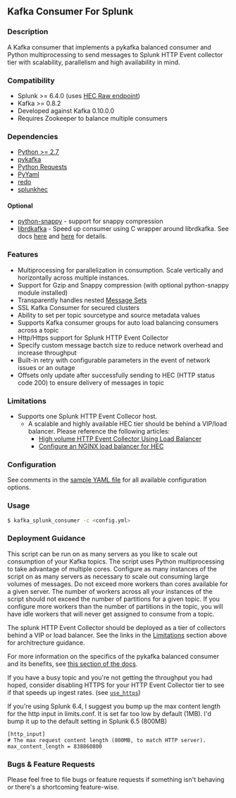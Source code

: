 ## Kafka Consumer For Splunk
### Description
A Kafka consumer that implements a pykafka balanced consumer and Python multiprocessing to send messages to Splunk HTTP Event collector tier with scalability, parallelism and high availability in mind.

### Compatibility
* Splunk >= 6.4.0 (uses [HEC Raw endpoint](http://docs.splunk.com/Documentation/Splunk/latest/RESTREF/RESTinput#services.2Fcollector.2Fraw))
* Kafka >= 0.8.2
* Developed against Kafka 0.10.0.0
* Requires Zookeeper to balance multiple consumers

### Dependencies
* [Python >= 2.7](https://www.python.org/downloads/)
* [pykafka](https://github.com/Parsely/pykafka)
* [Python Requests](http://docs.python-requests.org/en/master/)
* [PyYaml](http://pyyaml.org/)
* [redo](https://pypi.python.org/pypi/redo)
* [splunkhec](https://github.com/sghaskell/kafka-splunk-consumer/blob/master/splunkhec.py)

#### Optional
* [python-snappy](https://pypi.python.org/pypi/python-snappy) - support for snappy compression
* [librdkafka](https://github.com/edenhill/librdkafka) - Speed up consumer using C wrapper around librdkafka. See docs [here](http://pykafka.readthedocs.io/en/latest/roadmap.html?highlight=rdkafka#pure-python-vs-rdkafka) and [here](https://github.com/Parsely/pykafka#using-the-librdkafka-extension) for details.

### Features
* Multiprocessing for parallelization in consumption. Scale vertically and horizontally across multiple instances.
* Support for Gzip and Snappy compression (with optional python-snappy module installed)
* Transparently handles nested [Message Sets](https://cwiki.apache.org/confluence/display/KAFKA/A+Guide+To+The+Kafka+Protocol#AGuideToTheKafkaProtocol-Messagesets)
* SSL Kafka Consumer for secured clusters
* Ability to set per topic sourcetype and source metadata values
* Supports Kafka consumer groups for auto load balancing consumers across a topic
* Http/Https support for Splunk HTTP Event Collector
* Specify custom message bactch size to reduce network overhead and increase throughput
* Built-in retry with configurable parameters in the event of network issues or an outage
* Offsets only update after successfully sending to HEC (HTTP status code 200) to ensure delivery of messages in topic

### Limitations
* Supports one Splunk HTTP Event Collecor host.
  * A scalable and highly available HEC tier should be behind a VIP/load balancer. Please reference the following articles:
    * [High volume HTTP Event Collector Using Load Balancer](http://dev.splunk.com/view/event-collector/SP-CAAAE9Q)
    * [Configure an NGINX load balancer for HEC](http://dev.splunk.com/view/event-collector/SP-CAAAE9Q)

### Configuration
See comments in the [sample YAML file](https://github.com/sghaskell/kafka-splunk-consumer/blob/master/config/kafka_consumer.yml) for all available configuration options.

### Usage
```bash
$ kafka_splunk_consumer -c <config.yml>
```

### Deployment Guidance
This script can be run on as many servers as you like to scale out consumption of your Kafka topics. The script uses Python multiprocessing to take advantage of multiple cores. Configure as many instances of the script on as many servers as necessary to scale out consuming large volumes of messages. Do not exceed more workers than cores available for a given server. The number of workers across all your instances of the script should not exceed the number of partitions for a given topic. If you configure more workers than the number of partitions in the topic, you will have idle workers that will never get assigned to consume from a topic.

The splunk HTTP Event Collector should be deployed as a tier of collectors behind a VIP or load balancer. See the links in the [Limitations](https://github.com/sghaskell/kafka-splunk-consumer#limitations) section above for architrecture guidance.

For more information on the specifics of the pykafka balanced consumer and its benefits, see [this section of the docs](http://pykafka.readthedocs.io/en/latest/roadmap.html#simpleconsumer-vs-balancedconsumer).

If you have a busy topic and you're not getting the throughput you had hoped, consider disabling HTTPS for your HTTP Event Collector tier to see if that speeds up ingest rates. (see [`use_https`](https://github.com/sghaskell/kafka-splunk-consumer/blob/master/kafka_consumer.yml#L42))

If you're using Splunk 6.4, I suggest you bump up the max content length for the http input in limits.conf. It is set far too low by default (1MB). I'd bump it up to the default setting in Splunk 6.5 (800MB)

```
[http_input]
# The max request content length (800MB, to match HTTP server).
max_content_length = 838860800
```

### Bugs & Feature Requests
Please feel free to file bugs or feature requests if something isn't behaving or there's a shortcoming feature-wise.
